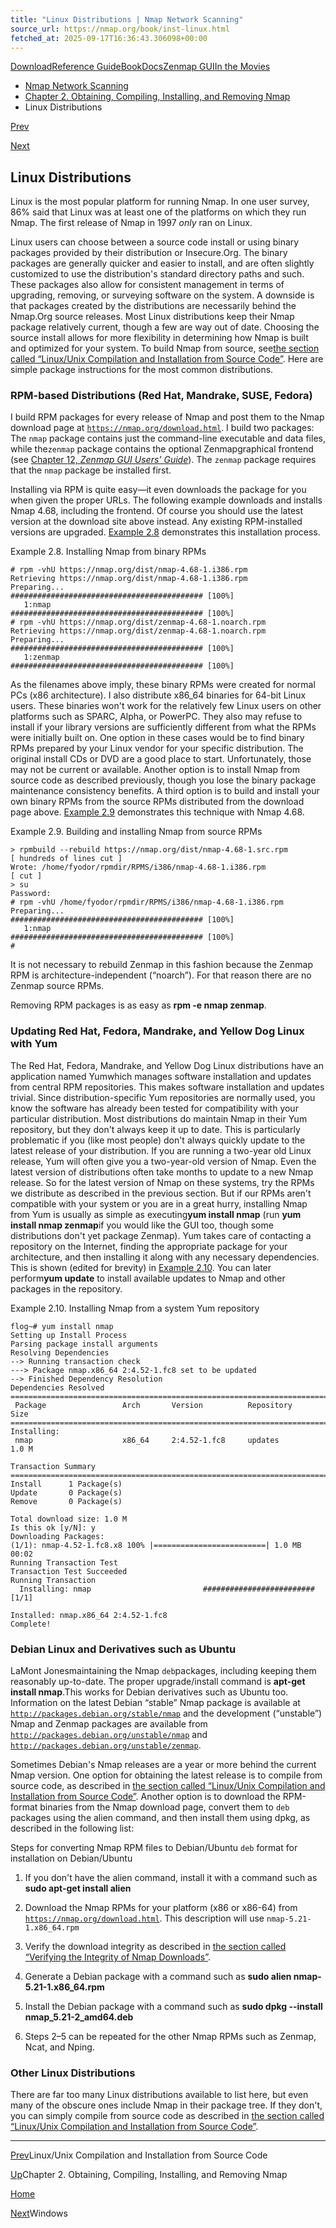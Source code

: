 ```yaml
---
title: "Linux Distributions | Nmap Network Scanning"
source_url: https://nmap.org/book/inst-linux.html
fetched_at: 2025-09-17T16:36:43.306098+00:00
---
```


[Download](https://nmap.org/download.html)[Reference Guide](https://nmap.org/book/man.html)[Book](https://nmap.org/book/)[Docs](https://nmap.org/docs.html)[Zenmap GUI](https://nmap.org/zenmap/)[In the Movies](https://nmap.org/movies/)

* [Nmap Network Scanning](https://nmap.org/book/toc.html)
* [Chapter 2. Obtaining, Compiling, Installing, and Removing Nmap](https://nmap.org/book/install.html)
* Linux Distributions

[Prev](https://nmap.org/book/inst-source.html)

[Next](https://nmap.org/book/inst-windows.html)

Linux Distributions
----------

Linux is the most popular platform for running Nmap. In one user
survey, 86% said that Linux was at least one of the platforms on which
they run Nmap. The first release of Nmap in
1997 *only* ran on Linux.

Linux users can choose between a source code install or using
binary packages provided by their distribution or Insecure.Org. The
binary packages are generally quicker and easier to install, and are
often slightly customized to use the distribution's standard directory
paths and such. These packages also allow for consistent management
in terms of upgrading, removing, or surveying software on the system.
A downside is that packages created by the distributions are
necessarily behind the Nmap.Org source releases. Most Linux
distributions keep their Nmap package
relatively current, though a few are way out of date. Choosing the
source install allows for more flexibility in determining how Nmap is
built and optimized for your system. To build Nmap from source, see[the section called “Linux/Unix Compilation and Installation from Source Code”](https://nmap.org/book/inst-source.html). Here are simple package instructions
for the most common distributions.

### RPM-based Distributions (Red Hat, Mandrake, SUSE, Fedora) ###

[]()[]()[]()[]()[]()[]()

I build RPM packages for every release of Nmap and post them to
the Nmap download page at [`https://nmap.org/download.html`](https://nmap.org/download.html).
I build two packages: The `nmap` package contains
just the command-line executable and data files, while the`zenmap` package contains the optional Zenmapgraphical frontend (see [Chapter 12, *Zenmap GUI Users' Guide*](https://nmap.org/book/zenmap.html)).
The `zenmap` package requires
that the `nmap` package be installed first.

[]()Installing via RPM is quite easy—it
even downloads the package for you when given the proper URLs. The following example downloads and installs Nmap 4.68, including the frontend. Of course you should use the latest version at the download site above instead. Any existing RPM-installed versions are
upgraded. [Example 2.8](https://nmap.org/book/inst-linux.html#ex-nmap-install-from-rpms) demonstrates this installation process.

Example 2.8. Installing Nmap from binary RPMs

```
# rpm -vhU https://nmap.org/dist/nmap-4.68-1.i386.rpm
Retrieving https://nmap.org/dist/nmap-4.68-1.i386.rpm
Preparing...                ########################################### [100%]
   1:nmap                   ########################################### [100%]
# rpm -vhU https://nmap.org/dist/zenmap-4.68-1.noarch.rpm
Retrieving https://nmap.org/dist/zenmap-4.68-1.noarch.rpm
Preparing...                ########################################### [100%]
   1:zenmap                 ########################################### [100%]

```

As the filenames above imply, these binary RPMs were created for normal PCs (x86 architecture).[]() I also distribute x86\_64[]() binaries for 64-bit Linux users. These binaries won't work for the relatively few Linux users on other platforms such as SPARC, Alpha, or PowerPC. They also may refuse to install if your library versions are sufficiently different from what the RPMs were initially built on. One option in these cases would be to find binary RPMs prepared by your Linux vendor for your specific distribution. The original install CDs or DVD are a good place to start. Unfortunately, those may not be current or available. Another option is to install Nmap from source code as described previously, though you lose the binary package maintenance consistency benefits. A third option is to build and install your own binary RPMs from the source RPMs distributed from the download page above. [Example 2.9](https://nmap.org/book/inst-linux.html#ex-nmap-install-from-srpms) demonstrates this technique with Nmap 4.68.

Example 2.9. Building and installing Nmap from source RPMs

```
> rpmbuild --rebuild https://nmap.org/dist/nmap-4.68-1.src.rpm
[ hundreds of lines cut ]
Wrote: /home/fyodor/rpmdir/RPMS/i386/nmap-4.68-1.i386.rpm
[ cut ]
> su
Password:
# rpm -vhU /home/fyodor/rpmdir/RPMS/i386/nmap-4.68-1.i386.rpm
Preparing...                ########################################### [100%]
   1:nmap                   ########################################### [100%]
#

```

It is not necessary to rebuild Zenmap in this fashion because the
Zenmap RPM is architecture-independent (“noarch”). For that
reason there are no Zenmap source RPMs.

Removing RPM packages is as easy as **rpm -e nmap zenmap**.

### Updating Red Hat, Fedora, Mandrake, and Yellow Dog Linux with Yum ###

[]()[]()[]()[]()[]()[]()

The Red Hat, Fedora, Mandrake, and Yellow Dog Linux
distributions have an application named Yumwhich manages software installation and updates from central RPM
repositories. This makes software installation and updates trivial.
Since distribution-specific Yum repositories are normally used, you
know the software has already been tested for compatibility with your
particular distribution. Most distributions do maintain Nmap in their
Yum repository, but they don't always keep it up to date. This is
particularly problematic if you (like most people) don't always
quickly update to the latest release of your distribution. If you are
running a two-year old Linux release, Yum will often give you a
two-year-old version of Nmap. Even the latest version of
distributions often take months to update to a new Nmap release. So
for the latest version of Nmap on these systems, try the RPMs we
distribute as described in the previous section. But if our
RPMs aren't compatible with your system or you are in a great hurry,
installing Nmap from Yum is usually as simple as executing**yum install nmap** (run **yum install nmap zenmap**if you would like the GUI too, though some distributions don't yet package Zenmap). Yum takes care of contacting a
repository on the Internet, finding the appropriate package for
your architecture, and then installing it along with any necessary
dependencies. This is shown (edited for brevity) in [Example 2.10](https://nmap.org/book/inst-linux.html#ex-nmap-install-from-yum). You can later perform**yum update** to install available updates to Nmap and other
packages in the repository.

Example 2.10. Installing Nmap from a system Yum repository

```
flog~# yum install nmap
Setting up Install Process
Parsing package install arguments
Resolving Dependencies
--> Running transaction check
---> Package nmap.x86_64 2:4.52-1.fc8 set to be updated
--> Finished Dependency Resolution
Dependencies Resolved
=============================================================================
 Package                 Arch       Version          Repository        Size
=============================================================================
Installing:
 nmap                    x86_64     2:4.52-1.fc8     updates           1.0 M

Transaction Summary
=============================================================================
Install      1 Package(s)         
Update       0 Package(s)         
Remove       0 Package(s)         

Total download size: 1.0 M
Is this ok [y/N]: y
Downloading Packages:
(1/1): nmap-4.52-1.fc8.x8 100% |=========================| 1.0 MB    00:02     
Running Transaction Test
Transaction Test Succeeded
Running Transaction
  Installing: nmap                         ######################### [1/1]

Installed: nmap.x86_64 2:4.52-1.fc8
Complete!

```

### Debian Linux and Derivatives such as Ubuntu ###

[]()[]()[]()

LaMont Jones[]()maintaining the Nmap `deb`packages, including keeping them reasonably up-to-date. The proper
upgrade/install command is **apt-get install nmap**.[]()This works for Debian derivatives such as Ubuntu too. Information on
the latest Debian “stable” Nmap package is available at [`http://packages.debian.org/stable/nmap`](http://packages.debian.org/stable/nmap) and the
development (“unstable”) Nmap and Zenmap packages are available from [`http://packages.debian.org/unstable/nmap`](http://packages.debian.org/unstable/nmap) and [`http://packages.debian.org/unstable/zenmap`](http://packages.debian.org/unstable/zenmap).

Sometimes Debian's Nmap releases are a year or more behind the current Nmap version. One option for obtaining the latest release is to compile from source code, as described in [the section called “Linux/Unix Compilation and Installation from Source Code”](https://nmap.org/book/inst-source.html). Another option is to download the RPM-format binaries from the Nmap download page, convert them to `deb` packages using the alien command, and then install them using dpkg, as described in the following list:

Steps for converting Nmap RPM files to Debian/Ubuntu `deb` format for installation on Debian/Ubuntu

1. If you don't have the alien command, install it with a command such as **sudo apt-get install alien**

2. Download the Nmap RPMs for your platform (x86 or x86-64) from [`https://nmap.org/download.html`](https://nmap.org/download.html). This description will use `nmap-5.21-1.x86_64.rpm`

3. Verify the download integrity as described in [the section called “Verifying the Integrity of Nmap Downloads”](https://nmap.org/book/install.html#inst-integrity).

4. Generate a Debian package with a command such as **sudo alien nmap-5.21-1.x86\_64.rpm**

5. Install the Debian package with a command such as **sudo dpkg --install nmap\_5.21-2\_amd64.deb**

6. Steps 2–5 can be repeated for the other Nmap RPMs such as Zenmap, Ncat, and Nping.

### Other Linux Distributions ###

There are far too many Linux distributions available to list
here, but even many of the obscure ones include Nmap in their package
tree. If they don't, you can simply compile from source code as
described in [the section called “Linux/Unix Compilation and Installation from Source Code”](https://nmap.org/book/inst-source.html).

---

[Prev](https://nmap.org/book/inst-source.html)Linux/Unix Compilation and Installation from Source Code

[Up](https://nmap.org/book/install.html)Chapter 2. Obtaining, Compiling, Installing, and Removing Nmap

[Home](https://nmap.org/book/toc.html)

[Next](https://nmap.org/book/inst-windows.html)Windows